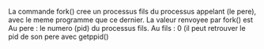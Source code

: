 La commande fork() cree un processus fils du processus appelant (le pere), avec le meme programme que ce dernier.
La valeur renvoyee par fork() est Au pere : le numero (pid) du processus fils.
Au fils : 0 (il peut retrouver le pid de son pere avec getppid()
